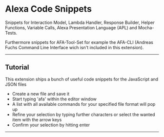# Alexa Code Snippets

Snippets for Interaction Model, Lambda Handler, Response Builder, Helper Functions, Variable Calls, Alexa Presentation Language (APL) and Mocha-Tests.

Furthermore snippets for AFA-Tool-Set for example the AFA-CLI (Andreas Fuchs Command Line Interface wich isn't included in this extension).


---

## Tutorial

This extension ships a bunch of useful code snippets for the JavaScript and JSON files
- Create a new file and save it
- Start typing 'afa' within the editor window
- A list with all available commands for your specified file format will pop up
- Refine your selection by typing further characters or select the wanted item with the arrow keys
- Confirm your selection by hitting enter


---